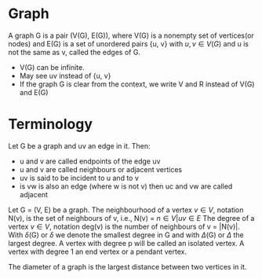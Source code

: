 # Graph
A graph G is a pair (V(G), E(G)), where V(G) is a nonempty set of vertices(or nodes) and E(G) is a set of unordered pairs {u, v} with $u,v\in V(G)$ and u is not the same as v, called the edges of G.
- V(G) can be infinite.
- May see uv instead of {u, v}
- If the graph G is clear from the context, we write V and R instead of V(G) and E(G)

# Terminology
Let G be a graph and uv an edge in it. Then:
- u and v are called endpoints of the edge uv
- u and v are called neighbours or adjacent vertices
- uv is said to be incident to u and to v 
- is vw is also an edge (where w is not v) then uc and vw are called adjacent

Let G = (V, E) be a graph. The neighbourhood of a vertex $v \in V$, notation N(v), is the set of neighbours of v, i.e., N(v) = ${n \in V | uv \in E}$ The degree of a vertex $v \in V$, notation deg(v) is the number of neighbours of v = |N(v)|. With $\delta$(G) or $\delta$ we denote the smallest degree in G and with $\Delta$(G) or $\Delta$ the largest degree. A vertex with degree p will be called an isolated vertex. A vertex with degree 1 an end vertex or a pendant vertex.

The diameter of a graph is the largest distance between two vertices in it.